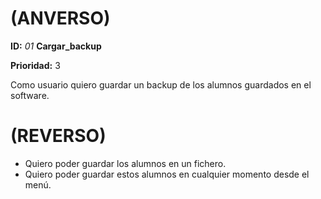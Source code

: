 # (ANVERSO)
**ID:** *01* **Cargar_backup**

**Prioridad:** 3

Como usuario quiero guardar un backup de los alumnos guardados en el software.

# (REVERSO)

* Quiero poder guardar los alumnos en un fichero.
* Quiero poder guardar estos alumnos en cualquier momento desde el menú.